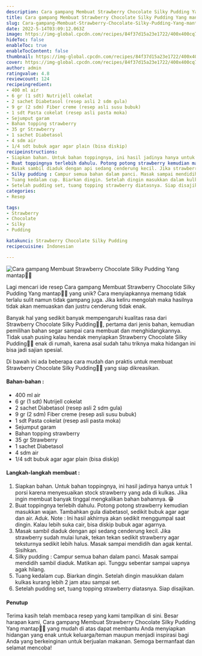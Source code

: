 ```yaml
---
description: Cara gampang Membuat Strawberry Chocolate Silky Pudding Yang mantap"
title: Cara gampang Membuat Strawberry Chocolate Silky Pudding Yang mantap
slug: Cara-gampang-Membuat-Strawberry-Chocolate-Silky-Pudding-Yang-mantap
date: 2022-5-14T03:09:12.063Z
image: https://img-global.cpcdn.com/recipes/84f37d15a23e1722/400x400cq70/photo.jpg
hideToc: false
enableToc: true
enableTocContent: false
thumbnail: https://img-global.cpcdn.com/recipes/84f37d15a23e1722/400x400cq70/photo.jpg
cover: https://img-global.cpcdn.com/recipes/84f37d15a23e1722/400x400cq70/photo.jpg
author: admin
ratingvalue: 4.8
reviewcount: 124
recipeingredient:
- 400 ml air
- 6 gr (1 sdt) Nutrijell cokelat
- 2 sachet Diabetasol (resep asli 2 sdm gula)
- 9 gr (2 sdm) Fiber creme (resep asli susu bubuk)
- 1 sdt Pasta cokelat (resep asli pasta moka)
- Sejumput garam
- Bahan topping strawberry
- 35 gr Strawberry
- 1 sachet Diabetasol
- 4 sdm air
- 1/4 sdt bubuk agar agar plain (bisa diskip)
recipeinstructions:
- Siapkan bahan. Untuk bahan toppingnya, ini hasil jadinya hanya untuk 1 porsi karena menyesuaikan stock strawberry yang ada di kulkas. Jika ingin membuat banyak tinggal mengkalikan bahan bahannya. 😁
- Buat toppingnya terlebih dahulu. Potong potong strawberry kemudian masukkan wajan. Tambahkan gula diabetasol, sedikit bubuk agar agar dan air. Aduk. Note : Ini hasil akhirnya akan sedikit menggumpal saat dingin. Kalau lebih suka cair, bisa diskip bubuk agar agarnya.
- Masak sambil diaduk dengan api sedang cenderung kecil. Jika strawberry sudah mulai lunak, tekan tekan sedikit strawberry agar teksturnya sedikit lebih halus. Masak sampai mendidih dan agak kental. Sisihkan.
- Silky pudding : Campur semua bahan dalam panci. Masak sampai mendidih sambil diaduk. Matikan api. Tunggu sebentar sampai uapnya agak hilang.
- Tuang kedalam cup. Biarkan dingin. Setelah dingin masukkan dalam kulkas kurang lebih 2 jam atau sampai set.
- Setelah pudding set, tuang topping strawberry diatasnya. Siap disajikan.
categories:
- Resep

tags:
- Strawberry
- Chocolate
- Silky
- Pudding

katakunci: Strawberry Chocolate Silky Pudding
recipecuisine: Indonesian

---
```


![Cara gampang Membuat Strawberry Chocolate Silky Pudding Yang mantap👩‍🍳](https://img-global.cpcdn.com/recipes/84f37d15a23e1722/400x400cq70/photo.jpg)

Lagi mencari ide resep Cara gampang Membuat Strawberry Chocolate Silky Pudding Yang mantap👩‍🍳 yang unik? Cara menyiapkannya memang tidak terlalu sulit namun tidak gampang juga. Jika keliru mengolah maka hasilnya tidak akan memuaskan dan justru cenderung tidak enak.

Banyak hal yang sedikit banyak mempengaruhi kualitas rasa dari Strawberry Chocolate Silky Pudding👩‍🍳, pertama dari jenis bahan, kemudian pemilihan bahan segar sampai cara membuat dan menghidangkannya. Tidak usah pusing kalau hendak menyiapkan Strawberry Chocolate Silky Pudding👩‍🍳 enak di rumah, karena asal sudah tahu triknya maka hidangan ini bisa jadi sajian spesial.

Di bawah ini ada beberapa cara mudah dan praktis untuk membuat Strawberry Chocolate Silky Pudding👩‍🍳 yang siap dikreasikan.

<!--inarticleads1-->

#### Bahan-bahan :

- 400 ml air
- 6 gr (1 sdt) Nutrijell cokelat
- 2 sachet Diabetasol (resep asli 2 sdm gula)
- 9 gr (2 sdm) Fiber creme (resep asli susu bubuk)
- 1 sdt Pasta cokelat (resep asli pasta moka)
- Sejumput garam
- Bahan topping strawberry
- 35 gr Strawberry
- 1 sachet Diabetasol
- 4 sdm air
- 1/4 sdt bubuk agar agar plain (bisa diskip)

<!--inarticleads2-->

#### Langkah-langkah membuat :

1. Siapkan bahan. Untuk bahan toppingnya, ini hasil jadinya hanya untuk 1 porsi karena menyesuaikan stock strawberry yang ada di kulkas. Jika ingin membuat banyak tinggal mengkalikan bahan bahannya. 😁
1. Buat toppingnya terlebih dahulu. Potong potong strawberry kemudian masukkan wajan. Tambahkan gula diabetasol, sedikit bubuk agar agar dan air. Aduk. Note : Ini hasil akhirnya akan sedikit menggumpal saat dingin. Kalau lebih suka cair, bisa diskip bubuk agar agarnya.
1. Masak sambil diaduk dengan api sedang cenderung kecil. Jika strawberry sudah mulai lunak, tekan tekan sedikit strawberry agar teksturnya sedikit lebih halus. Masak sampai mendidih dan agak kental. Sisihkan.
1. Silky pudding : Campur semua bahan dalam panci. Masak sampai mendidih sambil diaduk. Matikan api. Tunggu sebentar sampai uapnya agak hilang.
1. Tuang kedalam cup. Biarkan dingin. Setelah dingin masukkan dalam kulkas kurang lebih 2 jam atau sampai set.
1. Setelah pudding set, tuang topping strawberry diatasnya. Siap disajikan.

#### Penutup

Terima kasih telah membaca resep yang kami tampilkan di sini. Besar harapan kami, Cara gampang Membuat Strawberry Chocolate Silky Pudding Yang mantap👩‍🍳 yang mudah di atas dapat membantu Anda menyiapkan hidangan yang enak untuk keluarga/teman maupun menjadi inspirasi bagi Anda yang berkeinginan untuk berjualan makanan. Semoga bermanfaat dan selamat mencoba!